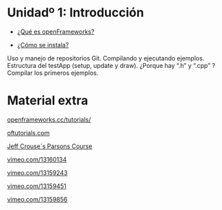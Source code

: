 # Unidadº 1: Introducción


- [¿Qué es openFrameworks?](https://github.com/patriciogonzalezvivo/cursoOF/blob/master/unidad1/Cap_1_Que_es_oF.md)

- [¿Cómo se instala?](https://github.com/patriciogonzalezvivo/cursoOF/blob/master/unidad1/Cap_2_Instalacion.md)


Uso y manejo de repositorios Git. Compilando y ejecutando ejemplos. Estructura del testApp (setup, update y draw). ¿Porque hay “.h” y “.cpp” ? Compilar los primeros ejemplos.

# Material extra

[openframeworks.cc/tutorials/](http://www.openframeworks.cc/tutorials/)

[oftutorials.com](http://oftutorials.com/)


[Jeff Crouse´s Parsons Course](https://github.com/jefftimesten/CodeForArt)


[vimeo.com/13160134](http://vimeo.com/13160134)

[vimeo.com/13159243](http://vimeo.com/13159243)


[vimeo.com/13159451](http://vimeo.com/13159451)

[vimeo.com/13159856](http://vimeo.com/13159856)


